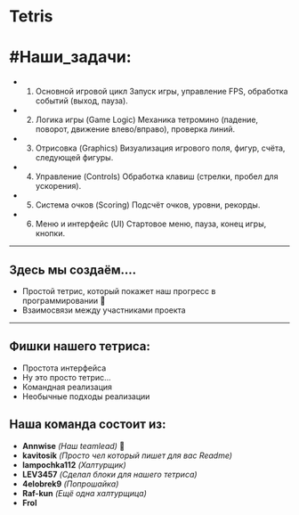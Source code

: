 # Tetris

# #Наши_задачи: 
 - 1. Основной игровой цикл Запуск игры, управление FPS, обработка событий (выход, пауза).
 - 2. Логика игры (Game Logic) Механика тетромино (падение, поворот, движение влево/вправо), проверка линий.
 - 3. Отрисовка (Graphics) Визуализация игрового поля, фигур, счёта, следующей фигуры.
 - 4. Управление (Controls) Обработка клавиш (стрелки, пробел для ускорения).
 - 5. Система очков (Scoring) Подсчёт очков, уровни, рекорды.
 - 6. Меню и интерфейс (UI) Стартовое меню, пауза, конец игры, кнопки.

---

## Здесь мы создаём....
  - Простой тетрис, который покажет наш прогресс в программировании 💪
  - Взаимосвязи между участниками проекта

---

## Фишки нашего тетриса:
 - Простота интерфейса
 - Ну это просто тетрис...
 - Командная реализация
 - Необычные подходы реализации

## Наша команда состоит из:
 - **Annwise** *(Наш teamlead)* 💪
 - **kavitosik** *(Просто чел который пишет для вас Readme)*
 - **lampochka112** *(Халтурщик)*
 - **LEV3457** *(Сделал блоки для нашего тетриса)*
 - **4elobrek9** *(Попрошайка)*
 - **Raf-kun** *(Ещё одна халтурщица)*
 - **Frol**